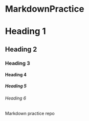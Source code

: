 # MarkdownPractice

# Heading 1
## Heading 2
### Heading 3
#### Heading 4
##### Heading 5
###### Heading 6

Markdown practice repo
